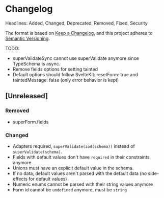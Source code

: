 # Changelog

Headlines: Added, Changed, Deprecated, Removed, Fixed, Security

The format is based on [Keep a Changelog](https://keepachangelog.com/en/1.0.0/),
and this project adheres to [Semantic Versioning](https://semver.org/spec/v2.0.0.html).

TODO:

- superValidateSync cannot use superValidate anymore since TypeSchema is async.
- Remove fields options for setting tainted
- Default options should follow SvelteKit: resetForm: true and taintedMessage: false (only error behavior is kept)

## [Unreleased]

### Removed

- superForm.fields

### Changed

- Adapters required, `superValidate(zod(schema))` instead of `superValidate(schema)`.
- Fields with default values don't have `required` in their constraints anymore.
- Unions must have an explicit default value in the schema.
- If no data, default values aren't parsed with the default data (no side-effects for default values)
- Numeric enums cannot be parsed with their string values anymore
- Form id cannot be `undefined` anymore, must be `string`
